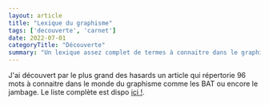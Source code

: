 ```yaml
---
layout: article
title: "Lexique du graphisme"
tags: ['decouverte', 'carnet']
date: 2022-07-01
categoryTitle: "Découverte"
summary: "Un lexique assez complet de termes à connaitre dans le graphisme"
---
```


J'ai découvert par le plus grand des hasards un article qui répertorie 96 mots à connaitre dans le monde du graphisme comme les BAT ou encore le jambage. Le liste complète est dispo [ici !](https://sin-opacity.com/guides/lexique-graphisme).

